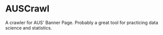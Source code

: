 # AUSCrawl
A crawler for AUS' Banner Page. Probably a great tool for practicing data science and statistics.
